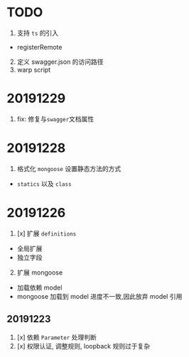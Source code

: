 # TODO

1. 支持 `ts` 的引入
  - registerRemote
2. 定义 swagger.json 的访问路径
3. warp script

# 20191229
1. fix: 修复与`swagger`文档属性

# 20191228

1. 格式化 `mongoose` 设置静态方法的方式
  - `statics` 以及 `class`

# 20191226

1. [x] 扩展 `definitions`
  - 全局扩展
  - 独立字段
2. 扩展 mongoose
  - 加载依赖 model
  - mongoose 加载到 model 进度不一致,因此放弃 model 引用

## 20191223 

1. [x] 依赖 `Parameter` 处理判断
2. [x] 权限认证, 调整规则, loopback 规则过于复杂
